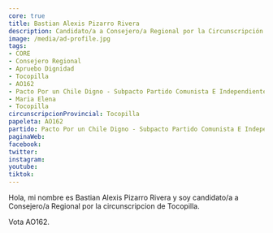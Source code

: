 ```yaml
---
core: true
title: Bastian Alexis Pizarro Rivera
description: Candidato/a a Consejero/a Regional por la Circunscripción de Tocopilla
image: /media/ad-profile.jpg
tags:
- CORE
- Consejero Regional
- Apruebo Dignidad
- Tocopilla
- AO162
- Pacto Por un Chile Digno - Subpacto Partido Comunista E Independientes - Independientes
- Maria Elena
- Tocopilla
circunscripcionProvincial: Tocopilla
papeleta: AO162
partido: Pacto Por un Chile Digno - Subpacto Partido Comunista E Independientes - Independientes
paginaWeb:
facebook:
twitter:
instagram:
youtube:
tiktok:
---
```

Hola, mi nombre es Bastian Alexis Pizarro Rivera y soy candidato/a a Consejero/a Regional por la circunscripcion de Tocopilla.

Vota AO162.